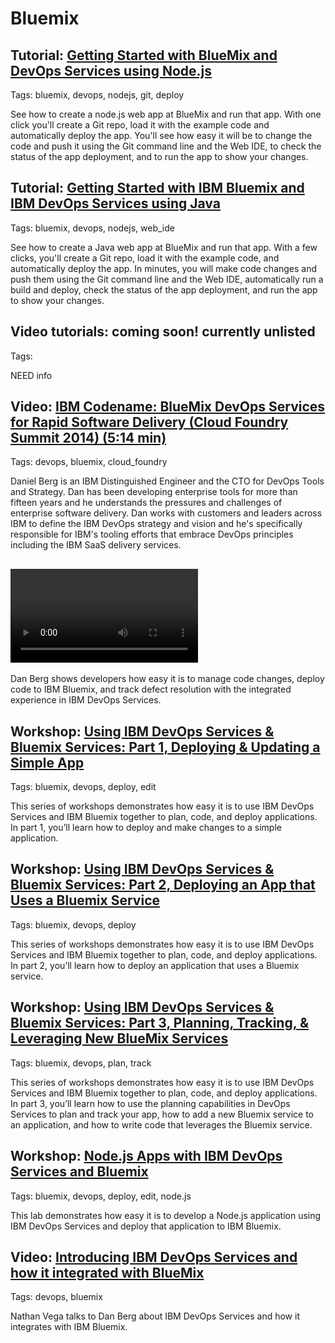 # Bluemix

## Tutorial: [Getting Started with BlueMix and DevOps Services using Node.js](/tutorials/jazzeditor)
Tags: bluemix, devops, nodejs, git, deploy

See how to create a node.js web app at BlueMix and run that app. With one click you'll create a Git repo, load it with the example code and automatically deploy the app. You'll see how easy it will be to change the code and push it using the Git command line and the Web IDE, to check the status of the app deployment, and to run the app to show your changes.


## Tutorial: [Getting Started with IBM Bluemix and IBM DevOps Services using Java](/tutorials/jazzeditorjava)
Tags: bluemix, devops, nodejs, web_ide

See how to create a Java web app at BlueMix and run that app. With a few clicks, you'll create a Git repo, load it with the example code, and automatically deploy the app. In minutes, you will make code changes and push them using the Git command line and the Web IDE, automatically run a build and deploy, check the status of the app deployment, and run the app to show your changes.

## Video tutorials: coming soon! currently unlisted 

Tags: 
 
NEED info
 
##  Video: [IBM Codename: BlueMix DevOps Services for Rapid Software Delivery (Cloud Foundry Summit 2014) (5:14 min)](https://www.youtube.com/watch?v=fkHSYJJ6KVs)
Tags: devops, bluemix, cloud_foundry

Daniel Berg is an IBM Distinguished Engineer and the CTO for DevOps Tools and Strategy. Dan has been developing enterprise tools for more than fifteen years and he understands the pressures and challenges of enterprise software delivery. Dan works with customers and leaders across IBM to define the IBM DevOps strategy and vision and he's specifically responsible for IBM's tooling efforts that embrace DevOps principles including the IBM SaaS delivery services.

## <Video> [Dan Berg demonstrates the IBM DevOps Services and Bluemix integration](https://www.youtube.com/watch?v=EHng3L2JScU)

Dan Berg shows developers how easy it is to manage code changes, deploy code to IBM Bluemix, 
and track defect resolution with the integrated experience in IBM DevOps Services. 

## Workshop:   [Using IBM DevOps Services & Bluemix Services: Part 1, Deploying & Updating a Simple App](https://developer.ibm.com/bluemix/docs/workshops/adding-using-bluemix-services-leveraging-ibm-devops-services/)
Tags: bluemix, devops, deploy, edit

This series of workshops demonstrates how easy it is to use IBM DevOps Services and IBM Bluemix together to plan, code, and deploy applications.  
In part 1, you’ll learn how to deploy and make changes to a simple application.  
 
 
## Workshop: [Using IBM DevOps Services & Bluemix Services: Part 2, Deploying an App that Uses a Bluemix Service](https://developer.ibm.com/bluemix/docs/workshops/using-ibm-devops-services-bluemix-services-part-2-deploying-app-uses-bluemix-service/)
Tags: bluemix, devops, deploy
 
This series of workshops demonstrates how easy it is to use IBM DevOps Services and IBM Bluemix together to plan, code, and deploy applications. In part 2, you’ll learn how to deploy an application that uses a Bluemix service. 
 
 
## Workshop: [Using IBM DevOps Services & Bluemix Services: Part 3, Planning, Tracking, & Leveraging New BlueMix Services](https://developer.ibm.com/bluemix/docs/workshops/using-ibm-devops-services-bluemix-services-part-3-planning-tracking-leveraging-new-bluemix-services/)
Tags: bluemix, devops, plan, track

This series of workshops demonstrates how easy it is to use IBM DevOps Services and IBM Bluemix together to plan, code, and deploy applications.  
In part 3, you’ll learn how to use the planning capabilities in DevOps Services to plan and track your app, how to add a new Bluemix service to an application, and how to write code that leverages the Bluemix service.
 
## Workshop: [Node.js Apps with IBM DevOps Services and Bluemix](https://developer.ibm.com/bluemix/docs/workshops/node-js-apps-ibm-devops-services-powered-jazzhub-ibm-codename-bluemix/)
Tags: bluemix, devops, deploy, edit, node.js

This lab demonstrates how easy it is to develop a Node.js application using IBM DevOps Services and deploy that application to IBM Bluemix.
 
## Video: [Introducing IBM DevOps Services and how it integrated with BlueMix](https://www.youtube.com/watch?v=b2mM_Wwp_4c)
Tags: devops, bluemix

Nathan Vega talks to Dan Berg about IBM DevOps Services and how it integrates with IBM Bluemix.

